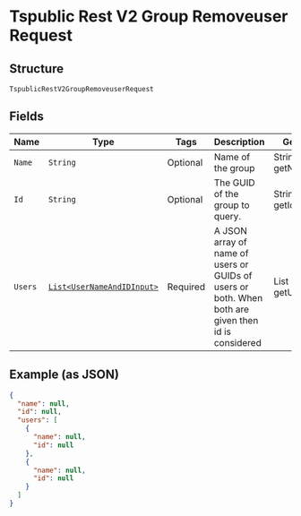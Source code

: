 
# Tspublic Rest V2 Group Removeuser Request

## Structure

`TspublicRestV2GroupRemoveuserRequest`

## Fields

| Name | Type | Tags | Description | Getter | Setter |
|  --- | --- | --- | --- | --- | --- |
| `Name` | `String` | Optional | Name of the group | String getName() | setName(String name) |
| `Id` | `String` | Optional | The GUID of the group to query. | String getId() | setId(String id) |
| `Users` | [`List<UserNameAndIDInput>`](../../doc/models/user-name-and-id-input.md) | Required | A JSON array of name of users or GUIDs of users or both. When both are given then id is considered | List<UserNameAndIDInput> getUsers() | setUsers(List<UserNameAndIDInput> users) |

## Example (as JSON)

```json
{
  "name": null,
  "id": null,
  "users": [
    {
      "name": null,
      "id": null
    },
    {
      "name": null,
      "id": null
    }
  ]
}
```

